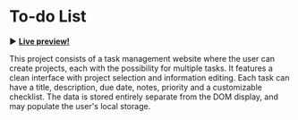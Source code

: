 # To-do List

:arrow_forward:  **[Live preview!](https://nekosoffy.github.io/to-do-list/)**

This project consists of a task management website where the user can create projects, each with the possibility for multiple tasks. It features a clean interface with project selection and information editing. Each task can have a title, description, due date, notes, priority and a customizable checklist. The data is stored entirely separate from the DOM display, and may populate the user's local storage.
